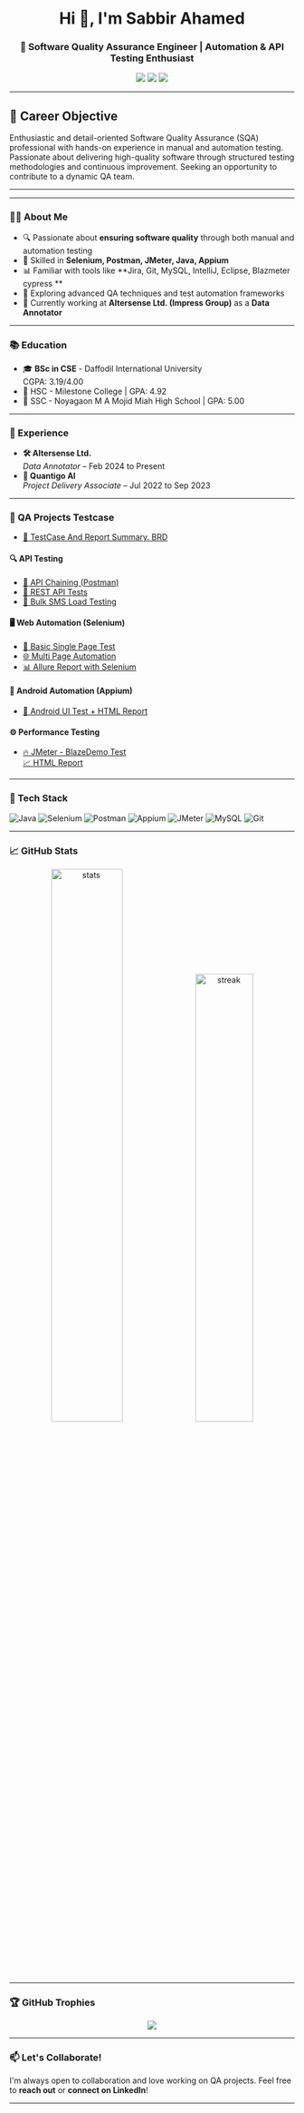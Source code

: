 <h1 align="center">Hi 👋, I'm Sabbir Ahamed</h1>
<h3 align="center">🚀 Software Quality Assurance Engineer | Automation & API Testing Enthusiast</h3>

<p align="center">
  <a href="mailto:sabbircse72@gmail.com"><img src="https://img.shields.io/badge/Gmail-D14836?style=for-the-badge&logo=gmail&logoColor=white"/></a>
  <a href="https://linkedin.com/in/sabbir-ahamed72"><img src="https://img.shields.io/badge/LinkedIn-blue?style=for-the-badge&logo=linkedin&logoColor=white"/></a>
  <a href="https://github.com/sabbir72"><img src="https://img.shields.io/badge/GitHub-100000?style=for-the-badge&logo=github&logoColor=white"/></a>
</p>

---
## 🎯 **Career Objective**
Enthusiastic and detail-oriented Software Quality Assurance (SQA) professional with hands-on experience in manual and automation testing. Passionate about delivering high-quality software through structured testing methodologies and continuous improvement. Seeking an opportunity to contribute to a dynamic QA team.

---
---

### 🧑‍💻 About Me

- 🔍 Passionate about **ensuring software quality** through both manual and automation testing
- 🔧 Skilled in **Selenium, Postman, JMeter, Java, Appium**
- 📊 Familiar with tools like **Jira, Git, MySQL, IntelliJ, Eclipse, Blazmeter cypress **
- 🧪 Exploring advanced QA techniques and test automation frameworks
- 💼 Currently working at **Altersense Ltd. (Impress Group)** as a **Data Annotator**

---

### 📚 Education

- 🎓 **BSc in CSE** - Daffodil International University  
  CGPA: 3.19/4.00  
- 🧪 HSC - Milestone College | GPA: 4.92  
- 🔬 SSC - Noyagaon M A Mojid Miah High School | GPA: 5.00  

---

### 💼 Experience

- **🛠️ Altersense Ltd.**  
  *Data Annotator* – Feb 2024 to Present  
- **🧠 Quantigo AI**  
  *Project Delivery Associate* – Jul 2022 to Sep 2023  

---

### 🧪 QA Projects Testcase
- [🔗 TestCase And Report Summary.  BRD](https://github.com/sabbir72/Test_case-practice-project-01.git)    
#### 🔍 API Testing
- [🔗 API Chaining (Postman)](https://github.com/sabbir72/-APi-Chaining-runtime-connection.git)  
- [💬 REST API Tests](https://github.com/sabbir72/RESTAPI_test.git)  
- [📨 Bulk SMS Load Testing](https://github.com/sabbir72/BULKSMS_LOAD_TEST.git)  

#### 🖥️ Web Automation (Selenium)
- [🧾 Basic Single Page Test](https://github.com/sabbir72/Product_automation_basic_singlepage.git)  
- [🌐 Multi Page Automation](https://github.com/sabbir72/AutomationTesting_01.git)  
- [📊 Allure Report with Selenium](https://github.com/sabbir72/WebHishabeeAutomation_AllureReport.git)  

#### 📱 Android Automation (Appium)
- [📱 Android UI Test + HTML Report](https://github.com/sabbir72/AndroidAutomation_htmlReport.git)

#### ⚙️ Performance Testing
- [🔥 JMeter - BlazeDemo Test](https://github.com/sabbir72/PerformanceTest_BlazeDemo.git)  
  [📈 HTML Report](https://sabbir72.github.io/PerformanceTest_BlazeDemo/)

---

### 🧰 Tech Stack

![Java](https://img.shields.io/badge/Java-ED8B00?style=for-the-badge&logo=java&logoColor=white)
![Selenium](https://img.shields.io/badge/Selenium-43B02A?style=for-the-badge&logo=selenium&logoColor=white)
![Postman](https://img.shields.io/badge/Postman-FF6C37?style=for-the-badge&logo=postman&logoColor=white)
![Appium](https://img.shields.io/badge/Appium-7139A5?style=for-the-badge&logo=appium&logoColor=white)
![JMeter](https://img.shields.io/badge/Apache_JMeter-D22128?style=for-the-badge&logo=apachejmeter&logoColor=white)
![MySQL](https://img.shields.io/badge/MySQL-00758F?style=for-the-badge&logo=mysql&logoColor=white)
![Git](https://img.shields.io/badge/Git-F05032?style=for-the-badge&logo=git&logoColor=white)

---

### 📈 GitHub Stats

<p align="center">
  <img src="https://github-readme-stats.vercel.app/api?username=sabbir72&show_icons=true&theme=github_dark" alt="stats" width="50%" />
  <img src="https://github-readme-streak-stats.herokuapp.com/?user=sabbir72&theme=dark" alt="streak" width="45%"/>
</p>

---

### 🏆 GitHub Trophies

<p align="center">
  <img src="https://github-profile-trophy.vercel.app/?username=sabbir72&theme=onestar&no-frame=true&row=1&column=6" />
</p>

---

### 📫 Let's Collaborate!

I'm always open to collaboration and love working on QA projects. Feel free to **reach out** or **connect on LinkedIn**!

---
